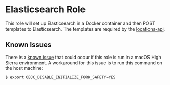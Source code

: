# Elasticsearch Role

This role will set up Elasticsearch in a Docker container and then POST
templates to Elasticsearch. The templates are required by the
[locations-api](https://github.com/osu-mist/locations-api).

## Known Issues
There is a [known issue](https://github.com/ansible/ansible/issues/32499) that
could occur if this role is run in a macOS High Sierra environment. A workaround
for this issue is to run this command on the host machine:
```bash
$ export OBJC_DISABLE_INITIALIZE_FORK_SAFETY=YES
```
